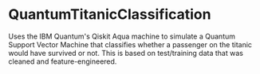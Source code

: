 # QuantumTitanicClassification

Uses the IBM Quantum's Qiskit Aqua machine to simulate a Quantum Support Vector Machine that classifies whether a passenger on the titanic would have survived or not. This is based on test/training data that was cleaned and feature-engineered. 
